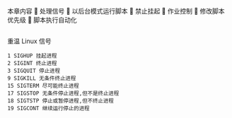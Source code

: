 本章内容
 处理信号
 以后台模式运行脚本
 禁止挂起
 作业控制
 修改脚本优先级
 脚本执行自动化

```

```

重温 Linux 信号

```
1 SIGHUP 挂起进程
2 SIGINT 终止进程
3 SIGQUIT 停止进程
9 SIGKILL 无条件终止进程
15 SIGTERM 尽可能终止进程
17 SIGSTOP 无条件停止进程,但不是终止进程
18 SIGTSTP 停止或暂停进程,但不终止进程
19 SIGCONT 继续运行停止的进程
```

